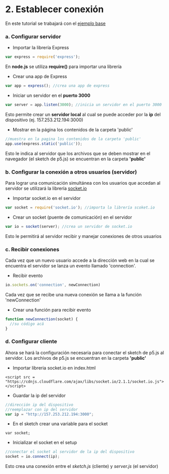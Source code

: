 # 2. Establecer conexión

En este tutorial se trabajará con el [ejemplo base](https://github.com/disenoMediosInteractivos/Ejemplos/tree/master/08_websocket/00_base)

### a. Configurar servidor

* Importar la librería Express

```javascript
var express = require('express');
```

En **node.js** se utiliza **require\(\)** para importar una librería

* Crear una app de Express

```javascript
var app = express(); //crea una app de express
```

* Iniciar un servidor en el **puerto 3000**

```javascript
var server = app.listen(3000); //inicia un servidor en el puerto 3000
```

Esto permite crear un **servidor local** al cual se puede acceder por la **ip** del dispositivo \(ej. 157.253.212.194:3000\)

* Mostrar en la página los contenidos de la carpeta 'public'

```javascript
//muestra en la pagina los contenidos de la carpeta 'public'
app.use(express.static('public'));
```

Esto le indica al servidor que los archivos que se deben mostrar en el navegador \(el sketch de p5.js\) se encuentran en la carpeta **'public'**

### b. Configurar la conexión a otros usuarios \(servidor\)

Para lograr una comunicación simultánea con los usuarios que accedan al servidor se utilizará  la librería [socket.io](https://socket.io/)

* Importar socket.io en el servidor

```javascript
var socket = require('socket.io'); //importa la librería scoket.io
```

* Crear un socket \(puente de comunicación\) en el servidor

```javascript
var io = socket(server); //crea un servidor de socket.io
```

Esto le permitirá al servidor recibir y manejar conexiones de otros usuarios

### c. Recibir conexiones

Cada vez que un nuevo usuario accede a la dirección web en la cual se encuentra el servidor se lanza un evento llamado 'connection'.

* Recibir evento

```javascript
io.sockets.on('connection', newConnection)
```

Cada vez que se recibe una nueva conexión se llama a la función 'newConnection'

* Crear una función para recibir evento

```javascript
function newConnection(socket) { 
  //su código acá
}
```

### d. Configurar cliente

Ahora se hará la configuración necesaria para conectar el sketch de p5.js al servidor. Los archivos de p5.js se encuentran en la carpeta **'public'**

* Importar libreria socket.io en index.html 

```markup
<script src = "https://cdnjs.cloudflare.com/ajax/libs/socket.io/2.1.1/socket.io.js"></script>
```

* Guardar la ip del servidor

```javascript
//dirección ip del dispositivo
//reemplazar con ip del servidor
var ip = "http://157.253.212.194:3000"; 
```

* En el sketch crear una variable para el socket 

```text
var socket;
```

* Inicializar el socket en el setup

```javascript
//conectar el socket al servidor de la ip del dispositivo
socket = io.connect(ip);
```

Esto crea una conexión entre el _sketch.js_ \(cliente\) y _server.js_ \(el servidor\)

